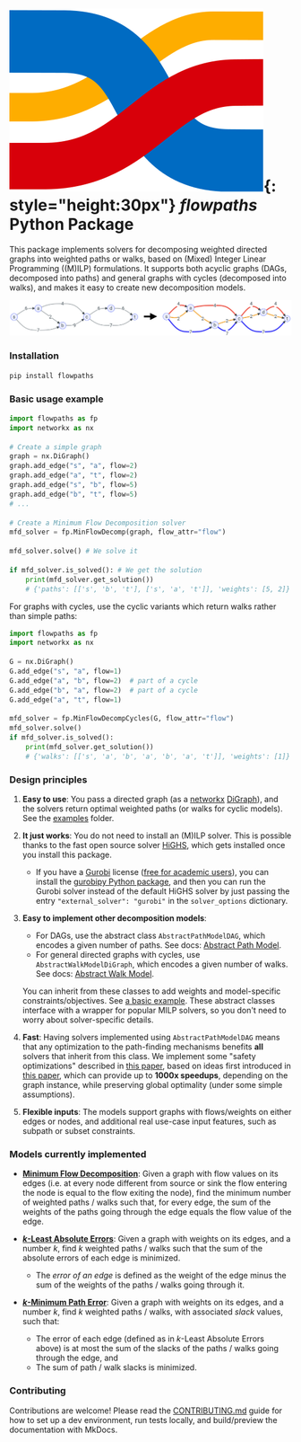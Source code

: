 #  ![](flowpaths-logo.svg){: style="height:30px"} _flowpaths_ Python Package

This package implements solvers for decomposing weighted directed graphs into weighted paths or walks, based on (Mixed) Integer Linear Programming ((M)ILP) formulations. It supports both acyclic graphs (DAGs, decomposed into paths) and general graphs with cycles (decomposed into walks), and makes it easy to create new decomposition models.

![Overview](https://raw.githubusercontent.com/algbio/flowpaths/main/docs/overview.png)

### Installation

```bash
pip install flowpaths
```

### Basic usage example

```python
import flowpaths as fp
import networkx as nx

# Create a simple graph
graph = nx.DiGraph()
graph.add_edge("s", "a", flow=2)
graph.add_edge("a", "t", flow=2)
graph.add_edge("s", "b", flow=5)
graph.add_edge("b", "t", flow=5)
# ...

# Create a Minimum Flow Decomposition solver
mfd_solver = fp.MinFlowDecomp(graph, flow_attr="flow") 

mfd_solver.solve() # We solve it

if mfd_solver.is_solved(): # We get the solution
    print(mfd_solver.get_solution())
    # {'paths': [['s', 'b', 't'], ['s', 'a', 't']], 'weights': [5, 2]}
```

For graphs with cycles, use the cyclic variants which return walks rather than simple paths:

```python
import flowpaths as fp
import networkx as nx

G = nx.DiGraph()
G.add_edge("s", "a", flow=1)
G.add_edge("a", "b", flow=2)  # part of a cycle
G.add_edge("b", "a", flow=2)  # part of a cycle
G.add_edge("a", "t", flow=1)

mfd_solver = fp.MinFlowDecompCycles(G, flow_attr="flow")
mfd_solver.solve()
if mfd_solver.is_solved():
    print(mfd_solver.get_solution())
    # {'walks': [['s', 'a', 'b', 'a', 'b', 'a', 't']], 'weights': [1]}
```

### Design principles

1. **Easy to use**: You pass a directed graph (as a [networkx](https://networkx.org) [DiGraph](https://networkx.org/documentation/stable/reference/classes/digraph.html)), and the solvers return optimal weighted paths (or walks for cyclic models). See the [examples](examples/) folder.
 
2. **It just works**: You do not need to install an (M)ILP solver. This is possible thanks to the fast open source solver [HiGHS](https://highs.dev), which gets installed once you install this package. 
    - If you have a [Gurobi](https://www.gurobi.com/solutions/gurobi-optimizer/) license ([free for academic users](https://www.gurobi.com/features/academic-named-user-license/)), you can install the [gurobipy Python package](https://support.gurobi.com/hc/en-us/articles/360044290292-How-do-I-install-Gurobi-for-Python), and then you can run the Gurobi solver instead of the default HiGHS solver by just passing the entry `"external_solver": "gurobi"` in the `solver_options` dictionary.

3. **Easy to implement other decomposition models**: 
    - For DAGs, use the abstract class `AbstractPathModelDAG`, which encodes a given number of paths. See docs: [Abstract Path Model](https://algbio.github.io/flowpaths/abstract-path-model/).
    - For general directed graphs with cycles, use `AbstractWalkModelDiGraph`, which encodes a given number of walks. See docs: [Abstract Walk Model](https://algbio.github.io/flowpaths/abstract-walk-model/).
    
    You can inherit from these classes to add weights and model-specific constraints/objectives. See [a basic example](https://github.com/algbio/flowpaths/blob/main/examples/inexact_flow_solver.py). These abstract classes interface with a wrapper for popular MILP solvers, so you don't need to worry about solver-specific details.

4. **Fast**: Having solvers implemented using `AbstractPathModelDAG` means that any optimization to the path-finding mechanisms benefits **all** solvers that inherit from this class. We implement some "safety optimizations" described in [this paper](https://doi.org/10.48550/arXiv.2411.03871), based on ideas first introduced in [this paper](https://doi.org/10.4230/LIPIcs.SEA.2024.14), which can provide up to **1000x speedups**, depending on the graph instance, while preserving global optimality (under some simple assumptions).

5. **Flexible inputs**: The models support graphs with flows/weights on either edges or nodes, and additional real use-case input features, such as subpath or subset constraints.

### Models currently implemented
- [**Minimum Flow Decomposition**](https://algbio.github.io/flowpaths/minimum-flow-decomposition.html): Given a graph with flow values on its edges (i.e. at every node different from source or sink the flow entering the node is equal to the flow exiting the node), find the minimum number of weighted paths / walks such that, for every edge, the sum of the weights of the paths going through the edge equals the flow value of the edge.
    
- [**$k$-Least Absolute Errors**](https://algbio.github.io/flowpaths/k-least-absolute-errors.html): Given a graph with weights on its edges, and a number $k$, find $k$ weighted paths / walks such that the sum of the absolute errors of each edge is minimized. 
    - The *error of an edge* is defined as the weight of the edge minus the sum of the weights of the paths / walks going through it.
- [**$k$-Minimum Path Error**](https://algbio.github.io/flowpaths/k-min-path-error.html): Given a graph with weights on its edges, and a number $k$, find $k$ weighted paths / walks, with associated *slack* values, such that:
    - The error of each edge (defined as in $k$-Least Absolute Errors above) is at most the sum of the slacks of the paths / walks going through the edge, and
    - The sum of path / walk slacks is minimized.

### Contributing

Contributions are welcome! Please read the [CONTRIBUTING.md](contributing.md) guide for how to set up a dev environment, run tests locally, and build/preview the documentation with MkDocs.